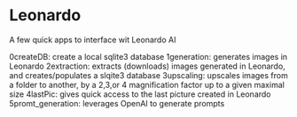 # Leonardo

A few quick apps to interface wit Leonardo AI

0createDB: create a local sqlite3 database
1generation: generates images in Leonardo
2extraction: extracts (downloads) images generated in Leonardo, and creates/populates a slqite3 database
3upscaling: upscales images from a folder to another, by a 2,3,or 4 magnification factor up to a given maximal size 
4lastPic: gives quick access to the last picture created in Leonardo
5promt_generation: leverages OpenAI to generate prompts
